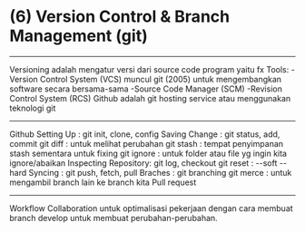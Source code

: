 # (6) Version Control & Branch Management (git)

*******************
Versioning adalah mengatur versi dari source code program yaitu fx
Tools:
-Version Control System (VCS) muncul git (2005) untuk mengembangkan software secara bersama-sama
-Source Code Manager (SCM)
-Revision Control System (RCS)
Github adalah git hosting service atau menggunakan teknologi git

*******************
Github
Setting Up : git init, clone, config
Saving Change : git status, add, commit
git diff : untuk melihat perubahan
git stash : tempat penyimpanan stash sementara untuk fixing
git ignore : untuk folder atau file yg ingin kita ignore/abaikan
Inspecting Repository: git log, checkout
git reset :
--soft
--hard
Syncing : git push, fetch, pull
Braches : git branching
git merce : untuk mengambil branch lain ke branch kita
Pull request

*******************
Workflow Collaboration
untuk optimalisasi pekerjaan dengan cara membuat branch develop untuk membuat perubahan-perubahan.
